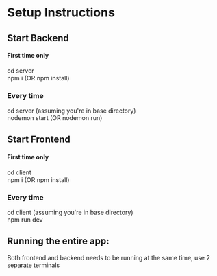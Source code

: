 # Setup Instructions

## Start Backend

#### First time only

cd server  
npm i (OR npm install)

### Every time

cd server (assuming you're in base directory)  
nodemon start (OR nodemon run)

## Start Frontend

#### First time only

cd client  
npm i (OR npm install)

### Every time

cd client (assuming you're in base directory)  
npm run dev

## Running the entire app:

Both frontend and backend needs to be running at the same time, use 2 separate terminals
